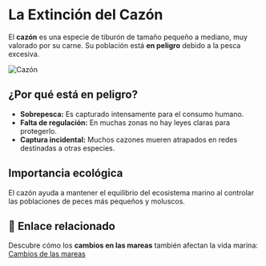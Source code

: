 #  La Extinción del Cazón

El **cazón** es una especie de tiburón de tamaño pequeño a mediano, muy valorado por su carne. Su población está **en peligro** debido a la pesca excesiva.

![Cazón]([https://upload.wikimedia.org/wikipedia/commons/thumb/b/b3/Mustelus_mustelus_Sardinia1.jpg/800px-Mustelus_mustelus_Sardinia1.jpg](https://www.google.com/url?sa=i&url=https%3A%2F%2Fwww.fishipedia.es%2Fpez%2Fmustelus-mustelus&psig=AOvVaw1GPF5gQ7vYPY67yT3wF1kL&ust=1759922099641000&source=images&cd=vfe&opi=89978449&ved=0CBUQjRxqFwoTCMC-1e_6kZADFQAAAAAdAAAAABAE))

##  ¿Por qué está en peligro?

- **Sobrepesca:** Es capturado intensamente para el consumo humano.
- **Falta de regulación:** En muchas zonas no hay leyes claras para protegerlo.
- **Captura incidental:** Muchos cazones mueren atrapados en redes destinadas a otras especies.

##  Importancia ecológica

El cazón ayuda a mantener el equilibrio del ecosistema marino al controlar las poblaciones de peces más pequeños y moluscos.

## 🔗 Enlace relacionado

Descubre cómo los **cambios en las mareas** también afectan la vida marina:  
 [Cambios de las mareas](./mareas.md)
